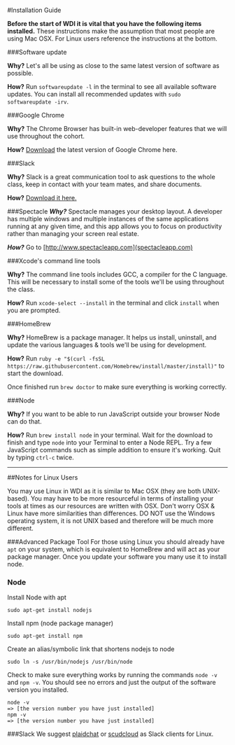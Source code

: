#Installation Guide

**Before the start of WDI it is vital that you have the following items installed.** These instructions make the assumption that most people are using Mac OSX. For Linux users reference the instructions at the bottom.

###Software update

**Why?**
Let's all be using as close to the same latest version of software as possible.

**How?**
Run `softwareupdate -l` in the terminal to see all available software updates. You can install all recommended updates with `sudo softwareupdate -irv`.

###Google Chrome

**Why?**
The Chrome Browser has built-in web-developer features that we will use throughout the cohort.

**How?** [Download](https://www.google.com/chrome/browser/desktop/index.html) the latest version of Google Chrome here.  

###Slack

**Why?**
Slack is a great communication tool to ask questions to the whole class, keep in contact with your team mates, and share documents.  

**How?** [Download it here.](https://slack.com/ssb/download-osx)

###Spectacle
***Why?*** Spectacle manages your desktop layout.  A developer has multiple windows and multiple instances of the same applications running at any given time, and this app allows you to focus on productivity rather than managing your screen real estate.

***How?*** Go to [http://www.spectacleapp.com](spectacleapp.com)

###Xcode's command line tools

**Why?**
The command line tools includes GCC, a compiler for the C language. This will be necessary to install some of the tools we'll be using throughout the class.

**How?** Run `xcode-select --install` in the terminal and click `install` when you are prompted.

###HomeBrew

**Why?**
HomeBrew is a package manager. It helps us install, uninstall, and update the various languages & tools we'll be using for development.

**How?**
Run `ruby -e "$(curl -fsSL https://raw.githubusercontent.com/Homebrew/install/master/install)"` to start the download.

Once finished run `brew doctor` to make sure everything is working correctly.

###Node

**Why?**
If you want to be able to run JavaScript outside your browser Node can do that.

**How?**
Run `brew install node` in your terminal. Wait for the download to finish and type `node` into your Terminal to enter a Node REPL. Try a few JavaScript commands such as simple addition to ensure it's working. Quit by typing `ctrl-c` twice.

---

##Notes for Linux Users

You may use Linux in WDI as it is similar to Mac OSX (they are both UNIX-based). You may have to be more resourceful in terms of installing your tools at times as our resources are written with OSX. Don't worry OSX & Linux have more similarities than differences. DO NOT use the Windows operating system, it is not UNIX based and therefore will be much more different.

###Advanced Package Tool
For those using Linux you should already have `apt` on your system, which is equivalent to HomeBrew and will act as your package manager. Once you update your software you many use it to install node.

### Node
Install Node with apt

```
sudo apt-get install nodejs
```

Install npm (node package manager)

```
sudo apt-get install npm
```

Create an alias/symbolic link that shortens nodejs to node

```
sudo ln -s /usr/bin/nodejs /usr/bin/node
```

Check to make sure everything works by running the commands `node -v` and `npm -v`. You should see no errors and just the output of the software version you installed.


```
node -v
=> [the version number you have just installed]
npm -v
=> [the version number you have just installed]

```

###Slack 
We suggest [plaidchat](https://github.com/plaidchat/plaidchat) or [scudcloud](https://github.com/raelgc/scudcloud) as Slack clients for Linux.
